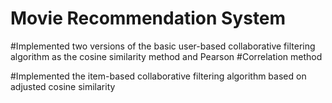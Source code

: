 # Movie Recommendation System

#Implemented two versions of the basic user-based collaborative filtering algorithm as the cosine similarity method and Pearson #Correlation method

#Implemented the item-based collaborative filtering algorithm based on adjusted cosine similarity

